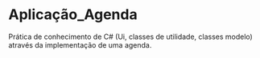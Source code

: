 # Aplicação_Agenda
Prática de conhecimento de C# (Ui, classes de utilidade, classes modelo) através da implementação de uma agenda.
